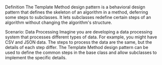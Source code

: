 Definition
The Template Method design pattern is a behavioral design pattern that defines the skeleton of an algorithm in a method, deferring some steps to subclasses. It lets subclasses redefine certain steps of an algorithm without changing the algorithm's structure.

Scenario: Data Processing
Imagine you are developing a data processing system that processes different types of data. For example, you might have CSV and JSON data. The steps to process the data are the same, but the details of each step differ. The Template Method design pattern can be used to define the common steps in the base class and allow subclasses to implement the specific details.